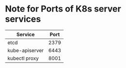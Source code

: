 # Note for Ports of K8s server services

| Service | Port |
|---------|------|
| etcd | 2379 |
| kube-apiserver | 6443 |
| kubectl proxy | 8001|